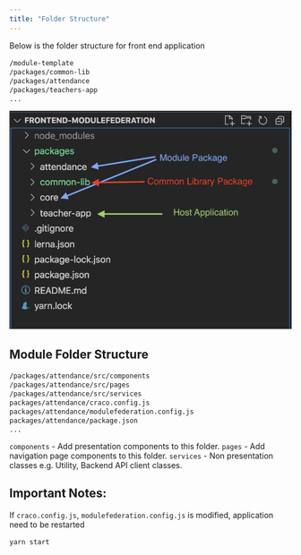 ```yaml
---
title: "Folder Structure"
---
```



Below is the folder structure for front end application

```shell
/module-template
/packages/common-lib
/packages/attendance
/packages/teachers-app
...

```
![Folder Structure](/img/frontend-dev/folder-1.png)

## Module Folder Structure

```shell
/packages/attendance/src/components
/packages/attendance/src/pages
/packages/attendance/src/services
packages/attendance/craco.config.js
packages/attendance/modulefederation.config.js
packages/attendance/package.json
...

```
```components``` - Add presentation components to this folder.
```pages``` - Add navigation page components to this folder.
```services``` - Non presentation classes e.g. Utility, Backend API client classes.

## Important Notes:
If ```craco.config.js```, ```modulefederation.config.js``` is modified, application need to be restarted  
```
yarn start
```